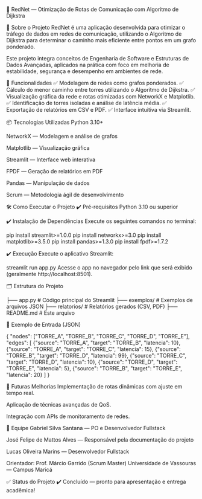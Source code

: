 🚀 RedNet — Otimização de Rotas de Comunicação com Algoritmo de Dijkstra



📖 Sobre o Projeto
RedNet é uma aplicação desenvolvida para otimizar o tráfego de dados em redes de comunicação, utilizando o Algoritmo de Dijkstra para determinar o caminho mais eficiente entre pontos em um grafo ponderado.

Este projeto integra conceitos de Engenharia de Software e Estruturas de Dados Avançadas, aplicados na prática com foco em melhoria de estabilidade, segurança e desempenho em ambientes de rede.

🎯 Funcionalidades
✅ Modelagem de redes como grafos ponderados.
✅ Cálculo do menor caminho entre torres utilizando o Algoritmo de Dijkstra.
✅ Visualização gráfica da rede e rotas otimizadas com NetworkX e Matplotlib.
✅ Identificação de torres isoladas e análise de latência média.
✅ Exportação de relatórios em CSV e PDF.
✅ Interface intuitiva via Streamlit.

📦 Tecnologias Utilizadas
Python 3.10+

NetworkX — Modelagem e análise de grafos

Matplotlib — Visualização gráfica

Streamlit — Interface web interativa

FPDF — Geração de relatórios em PDF

Pandas — Manipulação de dados

Scrum — Metodologia ágil de desenvolvimento

🛠️ Como Executar o Projeto
✔️ Pré-requisitos
Python 3.10 ou superior

✔️ Instalação de Dependências
Execute os seguintes comandos no terminal:

pip install streamlit>=1.0.0
pip install networkx>=3.0
pip install matplotlib>=3.5.0
pip install pandas>=1.3.0
pip install fpdf>=1.7.2

✔️ Execução
Execute o aplicativo Streamlit:

streamlit run app.py
Acesse o app no navegador pelo link que será exibido (geralmente http://localhost:8501).

🗂️ Estrutura do Projeto

├── app.py                # Código principal do Streamlit
├── exemplos/             # Exemplos de arquivos JSON
├── relatorios/           # Relatórios gerados (CSV, PDF)
├── README.md             # Este arquivo

📄 Exemplo de Entrada (JSON)

{
  "nodes": ["TORRE_A", "TORRE_B", "TORRE_C", "TORRE_D", "TORRE_E"],
  "edges": [
    {"source": "TORRE_A", "target": "TORRE_B", "latencia": 10},
    {"source": "TORRE_A", "target": "TORRE_C", "latencia": 15},
    {"source": "TORRE_B", "target": "TORRE_D", "latencia": 99},
    {"source": "TORRE_C", "target": "TORRE_D", "latencia": 10},
    {"source": "TORRE_D", "target": "TORRE_E", "latencia": 5},
    {"source": "TORRE_B", "target": "TORRE_E", "latencia": 20}
  ]
}

🚀 Futuras Melhorias
Implementação de rotas dinâmicas com ajuste em tempo real.

Aplicação de técnicas avançadas de QoS.

Integração com APIs de monitoramento de redes.

👥 Equipe
Gabriel Silva Santana — PO e Desenvolvedor Fullstack

José Felipe de Mattos Alves — Responsável pela documentação do projeto

Lucas Oliveira Marins — Desenvolvedor Fullstack

Orientador: Prof. Márcio Garrido (Scrum Master)
Universidade de Vassouras — Campus Maricá

✅ Status do Projeto
✔️ Concluído — pronto para apresentação e entrega acadêmica!

